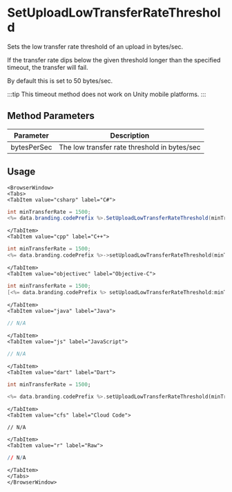 # SetUploadLowTransferRateThreshold

Sets the low transfer rate threshold of an upload in bytes/sec.

If the transfer rate dips below the given threshold longer than the specified timeout, the transfer will fail.

By default this is set to 50 bytes/sec.

:::tip
This timeout method does not work on Unity mobile platforms.
:::

## Method Parameters

| Parameter   | Description                                  |
| ----------- | -------------------------------------------- |
| bytesPerSec | The low transfer rate threshold in bytes/sec |

## Usage

```mdx-code-block
<BrowserWindow>
<Tabs>
<TabItem value="csharp" label="C#">
```

```csharp
int minTransferRate = 1500;
<%= data.branding.codePrefix %>.SetUploadLowTransferRateThreshold(minTransferRate);
```

```mdx-code-block
</TabItem>
<TabItem value="cpp" label="C++">
```

```cpp
int minTransferRate = 1500;
<%= data.branding.codePrefix %>->setUploadLowTransferRateThreshold(minTransferRate);
```

```mdx-code-block
</TabItem>
<TabItem value="objectivec" label="Objective-C">
```

```objectivec
int minTransferRate = 1500;
[<%= data.branding.codePrefix %> setUploadLowTransferRateThreshold:minTransferRate];
```

```mdx-code-block
</TabItem>
<TabItem value="java" label="Java">
```

```java
// N/A
```

```mdx-code-block
</TabItem>
<TabItem value="js" label="JavaScript">
```

```javascript
// N/A
```

```mdx-code-block
</TabItem>
<TabItem value="dart" label="Dart">
```

```dart
int minTransferRate = 1500;

<%= data.branding.codePrefix %>.setUploadLowTransferRateThreshold(minTransferRate:minTransferRate);
```

```mdx-code-block
</TabItem>
<TabItem value="cfs" label="Cloud Code">
```

```cfscript
// N/A
```

```mdx-code-block
</TabItem>
<TabItem value="r" label="Raw">
```

```r
// N/A
```

```mdx-code-block
</TabItem>
</Tabs>
</BrowserWindow>
```
